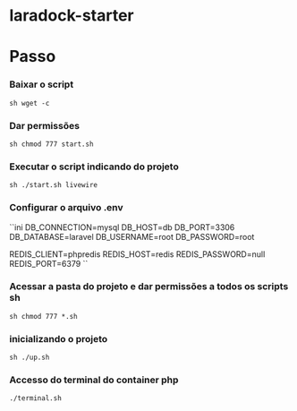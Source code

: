 # laradock-starter

# Passo


### Baixar o script

``sh
wget -c 
``
### Dar permissões
``sh
chmod 777 start.sh 
``

### Executar o script indicando do projeto
``sh
./start.sh livewire
``

### Configurar o arquivo .env

``ini
DB_CONNECTION=mysql
DB_HOST=db
DB_PORT=3306
DB_DATABASE=laravel
DB_USERNAME=root
DB_PASSWORD=root

REDIS_CLIENT=phpredis
REDIS_HOST=redis
REDIS_PASSWORD=null
REDIS_PORT=6379
``

### Acessar a pasta do projeto e dar permissões a todos os scripts sh
``sh
chmod 777 *.sh
``
### inicializando o projeto

``sh
./up.sh
``

### Accesso do terminal do container php

```sh
./terminal.sh
```
